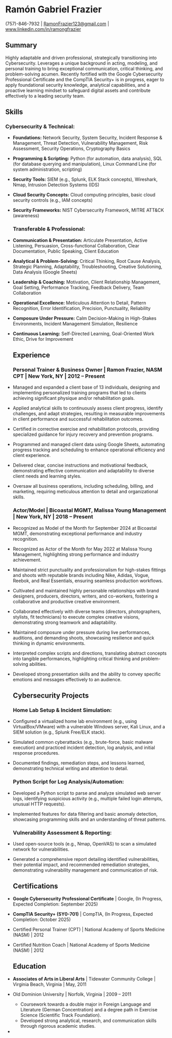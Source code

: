 # **Ramón Gabriel Frazier**

(757)-846-7932 | RamonFrazier123@gmail.com | www.linkedin.com/in/ramongfrazier

## **Summary**

Highly adaptable and driven professional, strategically transitioning into Cybersecurity. Leverages a unique background in acting, modeling, and personal training to bring exceptional communication, critical thinking, and problem-solving acumen. Recently fortified with the Google Cybersecurity Professional Certificate and the CompTIA Security+ is in progress, eager to apply foundational security knowledge, analytical capabilities, and a proactive learning mindset to safeguard digital assets and contribute effectively to a leading security team.

## **Skills**

### **Cybersecurity & Technical:**

* **Foundations:** Network Security, System Security, Incident Response & Management, Threat Detection, Vulnerability Management, Risk Assessment, Security Operations, Cryptography Basics  
* **Programming & Scripting:** Python (for automation, data analysis), SQL (for database querying and manipulation), Linux Command Line (for system administration, scripting)  
* **Security Tools:** SIEM (e.g., Splunk, ELK Stack concepts), Wireshark, Nmap, Intrusion Detection Systems (IDS)  
* **Cloud Security Concepts:** Cloud computing principles, basic cloud security controls (e.g., IAM concepts)  
* **Security Frameworks:** NIST Cybersecurity Framework, MITRE ATT\&CK (awareness)

  ### **Transferable & Professional:**

* **Communication & Presentation:** Articulate Presentation, Active Listening, Persuasion, Cross-functional Collaboration, Clear Documentation, Public Speaking, Client Education  
* **Analytical & Problem-Solving:** Critical Thinking, Root Cause Analysis, Strategic Planning, Adaptability, Troubleshooting, Creative Solutioning, Data Analysis (Google Sheets)  
* **Leadership & Coaching:** Motivation, Client Relationship Management, Goal Setting, Performance Tracking, Feedback Delivery, Team Collaboration  
* **Operational Excellence:** Meticulous Attention to Detail, Pattern Recognition, Error Identification, Precision, Punctuality, Reliability  
* **Composure Under Pressure:** Calm Decision-Making in High-Stakes Environments, Incident Management Simulation, Resilience  
* **Continuous Learning:** Self-Directed Learning, Goal-Oriented Work Ethic, Drive for Improvement

  ## **Experience**

  ### **Personal Trainer & Business Owner | Ramon Frazier, NASM CPT | New York, NY | 2012 – Present**

* Managed and expanded a client base of 13 individuals, designing and implementing personalized training programs that led to clients achieving significant physique and/or rehabilitation goals.  
* Applied analytical skills to continuously assess client progress, identify challenges, and adapt strategies, resulting in measurable improvements in client performance and successful rehabilitation outcomes.  
* Certified in corrective exercise and rehabilitation protocols, providing specialized guidance for injury recovery and prevention programs.  
* Programmed and managed client data using Google Sheets, automating progress tracking and scheduling to enhance operational efficiency and client experience.  
* Delivered clear, concise instructions and motivational feedback, demonstrating effective communication and adaptability to diverse client needs and learning styles.  
* Oversaw all business operations, including scheduling, billing, and marketing, requiring meticulous attention to detail and organizational skills.

  ### **Actor/Model | Bicoastal MGMT, Malissa Young Management | New York, NY | 2018 – Present**

* Recognized as Model of the Month for September 2024 at Bicoastal MGMT, demonstrating exceptional performance and industry recognition.  
* Recognized as Actor of the Month for May 2022 at Malissa Young Management, highlighting strong performance and industry achievement.  
* Maintained strict punctuality and professionalism for high-stakes fittings and shoots with reputable brands including Nike, Adidas, Vogue, Reebok, and Real Essentials, ensuring seamless production workflows.  
* Cultivated and maintained highly personable relationships with brand designers, producers, directors, writers, and co-workers, fostering a collaborative and productive creative environment.  
* Collaborated effectively with diverse teams (directors, photographers, stylists, fit technicians) to execute complex creative visions, demonstrating strong teamwork and adaptability.  
* Maintained composure under pressure during live performances, auditions, and demanding shoots, showcasing resilience and quick thinking in dynamic environments.  
* Interpreted complex scripts and directions, translating abstract concepts into tangible performances, highlighting critical thinking and problem-solving abilities.  
* Developed strong presentation skills and the ability to convey specific emotions and messages effectively to an audience.

  ## **Cybersecurity Projects**

  ### **Home Lab Setup & Incident Simulation:**

* Configured a virtualized home lab environment (e.g., using VirtualBox/VMware) with a vulnerable Windows server, Kali Linux, and a SIEM solution (e.g., Splunk Free/ELK stack).  
* Simulated common cyberattacks (e.g., brute-force, basic malware execution) and practiced incident detection, log analysis, and initial response procedures.  
* Documented findings, remediation steps, and lessons learned, demonstrating technical writing and attention to detail.

  ### **Python Script for Log Analysis/Automation:**

* Developed a Python script to parse and analyze simulated web server logs, identifying suspicious activity (e.g., multiple failed login attempts, unusual HTTP requests).  
* Implemented features for data filtering and basic anomaly detection, showcasing programming skills and an understanding of threat patterns.

  ### **Vulnerability Assessment & Reporting:**

* Used open-source tools (e.g., Nmap, OpenVAS) to scan a simulated network for vulnerabilities.  
* Generated a comprehensive report detailing identified vulnerabilities, their potential impact, and recommended remediation strategies, demonstrating vulnerability management and communication of risk.

  ## **Certifications**

* **Google Cybersecurity Professional Certificate** | Google, (In Progress, Expected Completion: September 2025\)  
* **CompTIA Security+ (SY0-701)** | CompTIA, (In Progress, Expected Completion: October 2025\)  
* Certified Personal Trainer (CPT) | National Academy of Sports Medicine (NASM) | 2012  
* Certified Nutrition Coach | National Academy of Sports Medicine (NASM) | 2012

  ## **Education**

* **Associates of Arts in Liberal Arts** | Tidewater Community College | Virginia Beach, Virginia | May, 2011  
* Old Dominion University | Norfolk, Virginia | 2009 – 2011  
  * Coursework towards a double major in Foreign Language and Literature (German Concentration) and a degree path in Exercise Science (Scientific Track Foundation).  
  * Developed strong analytical, research, and communication skills through rigorous academic studies.  
* 

